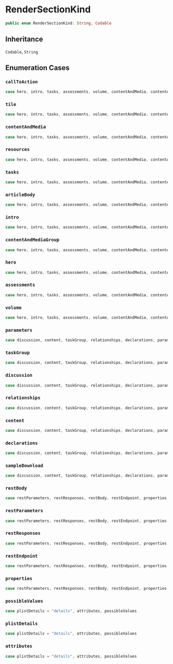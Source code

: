 # RenderSectionKind

``` swift
public enum RenderSectionKind: String, Codable 
```

## Inheritance

`Codable`, `String`

## Enumeration Cases

### `callToAction`

``` swift
case hero, intro, tasks, assessments, volume, contentAndMedia, contentAndMediaGroup, callToAction, tile, articleBody, resources
```

### `tile`

``` swift
case hero, intro, tasks, assessments, volume, contentAndMedia, contentAndMediaGroup, callToAction, tile, articleBody, resources
```

### `contentAndMedia`

``` swift
case hero, intro, tasks, assessments, volume, contentAndMedia, contentAndMediaGroup, callToAction, tile, articleBody, resources
```

### `resources`

``` swift
case hero, intro, tasks, assessments, volume, contentAndMedia, contentAndMediaGroup, callToAction, tile, articleBody, resources
```

### `tasks`

``` swift
case hero, intro, tasks, assessments, volume, contentAndMedia, contentAndMediaGroup, callToAction, tile, articleBody, resources
```

### `articleBody`

``` swift
case hero, intro, tasks, assessments, volume, contentAndMedia, contentAndMediaGroup, callToAction, tile, articleBody, resources
```

### `intro`

``` swift
case hero, intro, tasks, assessments, volume, contentAndMedia, contentAndMediaGroup, callToAction, tile, articleBody, resources
```

### `contentAndMediaGroup`

``` swift
case hero, intro, tasks, assessments, volume, contentAndMedia, contentAndMediaGroup, callToAction, tile, articleBody, resources
```

### `hero`

``` swift
case hero, intro, tasks, assessments, volume, contentAndMedia, contentAndMediaGroup, callToAction, tile, articleBody, resources
```

### `assessments`

``` swift
case hero, intro, tasks, assessments, volume, contentAndMedia, contentAndMediaGroup, callToAction, tile, articleBody, resources
```

### `volume`

``` swift
case hero, intro, tasks, assessments, volume, contentAndMedia, contentAndMediaGroup, callToAction, tile, articleBody, resources
```

### `parameters`

``` swift
case discussion, content, taskGroup, relationships, declarations, parameters, sampleDownload
```

### `taskGroup`

``` swift
case discussion, content, taskGroup, relationships, declarations, parameters, sampleDownload
```

### `discussion`

``` swift
case discussion, content, taskGroup, relationships, declarations, parameters, sampleDownload
```

### `relationships`

``` swift
case discussion, content, taskGroup, relationships, declarations, parameters, sampleDownload
```

### `content`

``` swift
case discussion, content, taskGroup, relationships, declarations, parameters, sampleDownload
```

### `declarations`

``` swift
case discussion, content, taskGroup, relationships, declarations, parameters, sampleDownload
```

### `sampleDownload`

``` swift
case discussion, content, taskGroup, relationships, declarations, parameters, sampleDownload
```

### `restBody`

``` swift
case restParameters, restResponses, restBody, restEndpoint, properties
```

### `restParameters`

``` swift
case restParameters, restResponses, restBody, restEndpoint, properties
```

### `restResponses`

``` swift
case restParameters, restResponses, restBody, restEndpoint, properties
```

### `restEndpoint`

``` swift
case restParameters, restResponses, restBody, restEndpoint, properties
```

### `properties`

``` swift
case restParameters, restResponses, restBody, restEndpoint, properties
```

### `possibleValues`

``` swift
case plistDetails = "details", attributes, possibleValues
```

### `plistDetails`

``` swift
case plistDetails = "details", attributes, possibleValues
```

### `attributes`

``` swift
case plistDetails = "details", attributes, possibleValues
```

